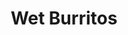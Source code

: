 ---
title: "Wet Burritos"
price: "$15.00"
category: "Mexican-Cuisine"
img: ""
desc: "Carne Asada, Adobada, Al Pastor, Pollo, Green Chili Pork. All burritos are smothered with red and green sauce"
---